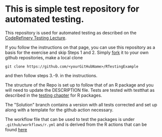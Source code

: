 # This is simple test repository for automated testing.

This repository is used for automated testing as described on the [CodeRefinery Testing Lecture](https://coderefinery.github.io/testing/continuous-integration/).

If you follow the instructions on that page, you can use this repository as a basis for the exercise and skip Steps 1 and 2. Simply [fork](https://github.com/AaltoRSE/RTestingExample/fork) it to your own github repositories, make a local clone
```
git clone https://github.com/<yourGitHubName>/RTestingExample
```
and then follow steps 3.-9. in the instructions.

The structure of the Repo is set up to follow that of an R package and you will need to update the DESCRIPTION file. Tests are tested with testthat as described in the [testing chapter](https://r-pkgs.org/testing-basics.html) for R packages.

The "Solution" branch contains a version with all tests corrected and set up along with a template for the github action necessary.

The workflow file that can be used to test the packages is under `.github/workflows/r.yml` and is derived from the R actions that can be found [here](https://github.com/r-lib/actions)
